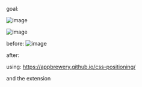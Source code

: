 goal:

![image](https://github.com/user-attachments/assets/6706b82a-b1a9-43dc-acc2-a14e2e3e3db9)

![image](https://github.com/user-attachments/assets/06b46074-3acd-48da-a2dc-76d82c4870d4)

before:
![image](https://github.com/user-attachments/assets/11bd5dbd-2202-421b-9b82-da85aa208a84)

after:


using:
https://appbrewery.github.io/css-positioning/

and the extension

